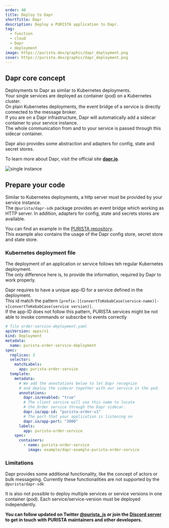 ```yaml
---
order: 40
title: Deploy to Dapr
shortTitle: Dapr
description: Deploy a PURISTA application to Dapr.
tag:
  - function
  - cloud
  - Dapr
  - deployment
image: https://purista.dev/graphic/dapr_deployment.png
cover: https://purista.dev/graphic/dapr_deployment.png
---
```


## Dapr core concept

Deployments to Dapr as similar to Kubernetes deployments.  
Your single services are deployed as container (pod) on a Kubernetes cluster.  
On plain Kubernetes deployments, the event bridge of a service is directly connected to the message broker.  
If you are on a Dapr infrastructure, Dapr will automatically add a sidecar container to your service instance.  
The whole communication from and to your service is passed through this sidecar container.  

Dapr also provides some abstraction and adapters for config, state and secret stores.

To learn more about Dapr, visit the official site __[dapr.io](https://dapr.io/)__.

![single instance](/graphic/dapr.svg)

## Prepare your code

Similar to Kubernetes deployments, a http server must be provided by your service instance.  
The `@purista/dapr-sdk` package provides an event bridge which working as HTTP server. In addition, adapters for config, state and secrets stores are available.

You can find an example in the [PURISTA repository](https://github.com/sebastianwessel/purista/tree/master/examples/dapr-example).  
This example also contains the usage of the Dapr config store, secret store and state store.

### Kubernetes deployment file

The deployment of an application or service follows teh regular Kubernetes deployment.  
The only difference here is, to provide the information, required by Dapr to work properly.

Dapr requires to have a unique app-ID for a service defined in the deployment.  
This id match the pattern `[prefix-][convertToKebabCase(service-name)]-v[convertToKebabCase(service version)]`.  
If the app-ID does not follow this pattern, PURISTA services might be not able to invoke commands or subscribe to events correctly

```yaml
# file order-service-deployment.yaml
apiVersion: apps/v1
kind: Deployment
metadata:
  name: purista-order-service-deployment
spec:
  replicas: 3
  selector:
    matchLabels:
      app: purista-order-service
  template:
    metadata:
      # We add the annotations below to let Dapr recognize
      # and deploy the sidecar together with our service in the pod.
      annotations:
        dapr.io/enabled: "true"
        # The client service will use this name to locate
        # the Order service through the Dapr sidecar.
        dapr.io/app-id: "purista-order-v1"
        # The port that your application is listening on
        dapr.io/app-port: "3000"
      labels:
        app: purista-order-service
    spec:
      containers:
        - name: purista-order-service
          image: example/dapr-example-purista-order-service
```

### Limitations

Dapr provides some additional functionality, like the concept of actors or bulk messageing. Currently these functionalities are not supported by the `@purista/dapr-sdk`

It is also not possible to deploy multiple services or service versions in one container (pod). Each service/service-version must be deployed independently.

__You can follow updated on Twitter [@purista_js](https://twitter.com/purista_js) or join the [Discord server](https://discord.gg/9feaUm3H2v) to get in touch with PURISTA maintainers and other developers.__
